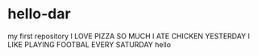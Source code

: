 # hello-dar
my first repository
I LOVE PIZZA SO MUCH
I ATE CHICKEN YESTERDAY
I LIKE PLAYING FOOTBAL EVERY SATURDAY
hello
